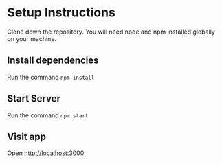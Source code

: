# Setup Instructions

Clone down the repository. You will need node and npm installed globally on your machine.

## Install dependencies

Run the command `npm install`

## Start Server

Run the command `npm start`

## Visit app

Open <http://localhost:3000>

